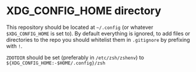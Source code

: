 # XDG\_CONFIG\_HOME directory

This repository should be located at `~/.config` (or whatever `$XDG_CONFIG_HOME` is set to). By default everything is ignored, to add files or directories to the repo you should whitelist them in `.gitignore` by prefixing with `!`.

`ZDOTDIR` should be set (preferably in `/etc/zsh/zshenv`) to `${XDG_CONFIG_HOME:-$HOME/.config}/zsh`
